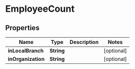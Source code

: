 
# EmployeeCount

## Properties
Name | Type | Description | Notes
------------ | ------------- | ------------- | -------------
**inLocalBranch** | **String** |  |  [optional]
**inOrganization** | **String** |  |  [optional]



